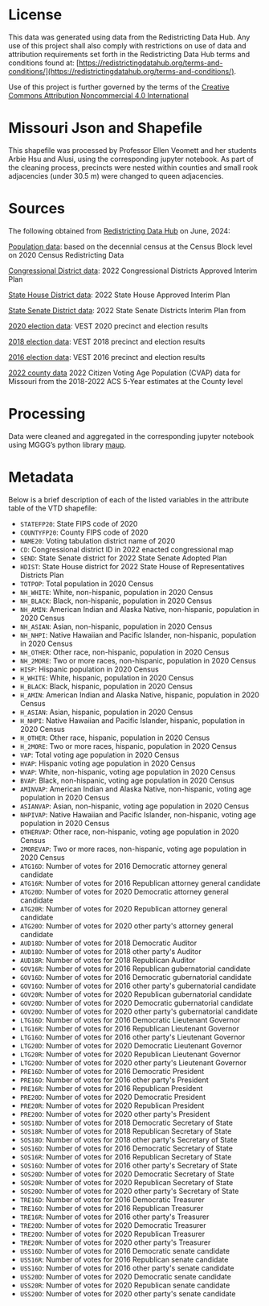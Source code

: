 # License
This data was generated using data from the Redistricting Data Hub.  Any use of this project shall also comply with restrictions on use of data and attribution requirements set forth in the Redistricting Data Hub terms and conditions found at: [https://redistrictingdatahub.org/terms-and-conditions/](https://redistrictingdatahub.org/terms-and-conditions/).

Use of this project is further governed by the terms of the [Creative Commons Attribution Noncommercial 4.0 International](https://creativecommons.org/licenses/by-nc/4.0/legalcode.en)

# Missouri Json and Shapefile

This shapefile was processed by Professor Ellen Veomett and her students Arbie Hsu and Alusi, using the corresponding jupyter notebook. As part of the cleaning process, precincts were nested within counties and small rook adjacencies (under 30.5 m) were changed to queen adjacencies.

# **Sources**

The following obtained from [Redistricting Data Hub](https://redistrictingdatahub.org/) on June, 2024:

[Population data](https://redistrictingdatahub.org/dataset/missouri-block-pl-94171-2020-by-table/): based on the decennial census at the Census Block level on 2020 Census Redistricting Data

[Congressional District data](https://redistrictingdatahub.org/dataset/2022-missouri-congressional-districts-approved-plan/): 2022 Congressional Districts Approved Interim Plan

[State House District data](https://redistrictingdatahub.org/dataset/2022-missouri-state-house-of-representatives-approved-plan/): 2022 State House Approved Interim Plan

[State Senate District data](https://redistrictingdatahub.org/dataset/2022-missouri-state-senate-approved-plan/): 2022 State Senate Districts Interim Plan from

[2020 election data](https://redistrictingdatahub.org/dataset/vest-2020-missouri-precinct-and-election-results/): VEST 2020 precinct and election results

[2018 election data](https://redistrictingdatahub.org/dataset/vest-2018-missouri-precinct-and-election-results/): VEST 2018 precinct and election results 

[2016 election data](https://redistrictingdatahub.org/dataset/vest-2016-missouri-precinct-and-election-results/): VEST 2016 precinct and election results

[2022 county data](https://redistrictingdatahub.org/dataset/missouri-county-cvap-data-2022/) 2022 Citizen Voting Age Population (CVAP) data for Missouri from the 2018-2022 ACS 5-Year estimates at the County level

# **Processing**

Data were cleaned and aggregated in the corresponding jupyter notebook using MGGG’s python library [maup](https://github.com/mggg/maup).
# **Metadata**

Below is a brief description of each of the listed variables in the attribute table of the VTD shapefile:

- `STATEFP20`: State FIPS code of 2020
- `COUNTYFP20`: County FIPS code of 2020
- `NAME20`: Voting tabulation district name of 2020
- `CD`: Congressional district ID in 2022 enacted congressional map
- `SEND`: State Senate district for 2022 State Senate Adopted Plan
- `HDIST`: State House district for 2022 State House of Representatives Districts Plan
- `TOTPOP`: Total population in 2020 Census
- `NH_WHITE`: White, non-hispanic, population in 2020 Census
- `NH_BLACK`: Black, non-hispanic, population in 2020 Census
- `NH_AMIN`: American Indian and Alaska Native, non-hispanic, population in 2020 Census
- `NH_ASIAN`: Asian, non-hispanic, population in 2020 Census
- `NH_NHPI`: Native Hawaiian and Pacific Islander, non-hispanic, population in 2020 Census
- `NH_OTHER`: Other race, non-hispanic, population in 2020 Census
- `NH_2MORE`: Two or more races, non-hispanic, population in 2020 Census
- `HISP`: Hispanic population in 2020 Census
- `H_WHITE`: White, hispanic, population in 2020 Census
- `H_BLACK`: Black, hispanic, population in 2020 Census
- `H_AMIN`: American Indian and Alaska Native, hispanic, population in 2020 Census
- `H_ASIAN`: Asian, hispanic, population in 2020 Census
- `H_NHPI`: Native Hawaiian and Pacific Islander, hispanic, population in 2020 Census
- `H_OTHER`: Other race, hispanic, population in 2020 Census
- `H_2MORE`: Two or more races, hispanic, population in 2020 Census
- `VAP`: Total voting age population in 2020 Census
- `HVAP`: Hispanic voting age population in 2020 Census
- `WVAP`: White, non-hispanic, voting age population in 2020 Census
- `BVAP`: Black, non-hispanic, voting age population in 2020 Census
- `AMINVAP`: American Indian and Alaska Native, non-hispanic, voting age population in 2020 Census
- `ASIANVAP`: Asian, non-hispanic, voting age population in 2020 Census
- `NHPIVAP`: Native Hawaiian and Pacific Islander, non-hispanic, voting age population in 2020 Census
- `OTHERVAP`: Other race, non-hispanic, voting age population in 2020 Census
- `2MOREVAP`: Two or more races, non-hispanic, voting age population in 2020 Census
- `ATG16D`: Number of votes for 2016 Democratic attorney general candidate
- `ATG16R`: Number of votes for 2016 Republican attorney general candidate
- `ATG20D`: Number of votes for 2020 Democratic attorney general candidate
- `ATG20R`: Number of votes for 2020 Republican attorney general candidate
- `ATG20O`: Number of votes for 2020 other party's attorney general candidate
- `AUD18D`: Number of votes for 2018 Democratic Auditor
- `AUD18O`: Number of votes for 2018 other party's Auditor
- `AUD18R`: Number of votes for 2018 Republican Auditor
- `GOV16R`: Number of votes for 2016 Republican gubernatorial candidate
- `GOV16D`: Number of votes for 2016 Democratic gubernatorial candidate
- `GOV16O`: Number of votes for 2016 other party's gubernatorial candidate
- `GOV20R`: Number of votes for 2020 Republican gubernatorial candidate
- `GOV20D`: Number of votes for 2020 Democratic gubernatorial candidate
- `GOV20O`: Number of votes for 2020 other party's gubernatorial candidate
- `LTG16D`: Number of votes for 2016 Democratic Lieutenant Governor
- `LTG16R`: Number of votes for 2016 Republican Lieutenant Governor
- `LTG16O`: Number of votes for 2016 other party's Lieutenant Governor
- `LTG20D`: Number of votes for 2020 Democratic Lieutenant Governor
- `LTG20R`: Number of votes for 2020 Republican Lieutenant Governor
- `LTG20O`: Number of votes for 2020 other party's Lieutenant Governor
- `PRE16D`: Number of votes for 2016 Democratic President
- `PRE16O`: Number of votes for 2016 other party's President
- `PRE16R`: Number of votes for 2016 Republican President
- `PRE20D`: Number of votes for 2020 Democratic President
- `PRE20R`: Number of votes for 2020 Republican President
- `PRE20O`: Number of votes for 2020 other party's President
- `SOS18D`: Number of votes for 2018 Democratic Secretary of State
- `SOS18R`: Number of votes for 2018 Republican Secretary of State
- `SOS18O`: Number of votes for 2018 other party's Secretary of State
- `SOS16D`: Number of votes for 2016 Democratic Secretary of State
- `SOS16R`: Number of votes for 2016 Republican Secretary of State
- `SOS16O`: Number of votes for 2016 other party's Secretary of State
- `SOS20D`: Number of votes for 2020 Democratic Secretary of State
- `SOS20R`: Number of votes for 2020 Republican Secretary of State
- `SOS20O`: Number of votes for 2020 other party's Secretary of State
- `TRE16D`: Number of votes for 2016 Democratic Treasurer
- `TRE16O`: Number of votes for 2016 Republican Treasurer
- `TRE16R`: Number of votes for 2016 other party's Treasurer
- `TRE20D`: Number of votes for 2020 Democratic Treasurer
- `TRE20O`: Number of votes for 2020 Republican Treasurer
- `TRE20R`: Number of votes for 2020 other party's Treasurer
- `USS16D`: Number of votes for 2016 Democratic senate candidate
- `USS16R`: Number of votes for 2016 Republican senate candidate
- `USS16O`: Number of votes for 2016 other party's senate candidate
- `USS20D`: Number of votes for 2020 Democratic senate candidate
- `USS20R`: Number of votes for 2020 Republican senate candidate
- `USS20O`: Number of votes for 2020 other party's senate candidate
